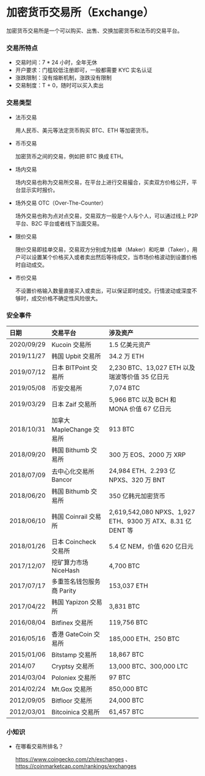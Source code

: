 # 加密货币交易所（Exchange）

加密货币交易所是一个可以购买、出售、交换加密货币和法币的交易平台。

### 交易所特点

- 交易时间：7 * 24 小时，全年无休
- 开户要求：门槛较低注册即可，一般都需要 KYC 实名认证
- 涨跌限制：没有熔断机制，涨跌没有限制
- 交易制度：T + 0，随时可以买入卖出

### 交易类型

- 法币交易

  用人民币、美元等法定货币购买 BTC、ETH 等加密货币。

- 币币交易

  加密货币之间的交易，例如把 BTC 换成 ETH。

- 场内交易

  场内交易也称为交易所交易，在平台上进行交易撮合，买卖双方价格公开，平台显示实时报价。

- 场外交易 OTC（Over-The-Counter）

  场外交易也称为点对点交易，交易双方一般是个人与个人，可以通过线上 P2P 平台、B2C 平台或者线下当面交易。

- 限价交易

  限价交易即挂单交易，交易双方分别成为挂单（Maker）和吃单（Taker），用户可以设置某个价格买入或者卖出然后等待成交，当市场价格波动到设置价格时自动成交。

- 市价交易

  不设置价格输入数量直接买入或卖出，可以保证即时成交。行情波动或深度不够时，成交价格不确定性风险很大。

### 安全事件

| 日期 | 交易平台 | 涉及资产 |
| :----- | :---- | :---- |
| 2020/09/29 | Kucoin 交易所 | 1.5 亿美元资产 |
| 2019/11/27 | 韩国 Upbit 交易所 | 34.2 万 ETH |
| 2019/07/12 | 日本 BITPoint 交易所 | 2,230 BTC、13,027 ETH 以及瑞波等价值 35 亿日元 |
| 2019/05/08 | 币安交易所 | 7,074 BTC |
| 2019/03/29 | 日本 Zaif 交易所 | 5,966 BTC 以及 BCH 和 MONA 价值 67 亿日元 |
| 2018/10/31 | 加拿大 MapleChange 交易所 | 913 BTC |
| 2018/09/20 | 韩国 Bithumb 交易所 | 300 万 EOS、2000 万 XRP |
| 2018/07/09 | 去中心化交易所 Bancor | 24,984 ETH、2.293 亿 NPXS、320 万 BNT |
| 2018/06/20 | 韩国 Bithumb 交易所 | 350 亿韩元加密货币 |
| 2018/06/10 | 韩国 Coinrail 交易所 | 2,619,542,080 NPXS、1,927 ETH、9300 万 ATX、8.31 亿 DENT 等 |
| 2018/01/26 | 日本 Coincheck 交易所 | 5.4 亿 NEM，价值 620 亿日元 |
| 2017/12/07 | 挖矿算力市场 NiceHash | 4,700 BTC |
| 2017/07/17 | 多重签名钱包服务商 Parity | 153,037 ETH |
| 2017/04/22 | 韩国 Yapizon 交易所 | 3,831 BTC |
| 2016/08/04 | Bitfinex 交易所 | 119,756 BTC |
| 2016/05/16 | 香港 GateCoin 交易所 | 185,000 ETH、250 BTC |
| 2015/01/06 | Bitstamp 交易所 | 18,867 BTC |
| 2014/07 | Cryptsy 交易所 | 13,000 BTC、300,000 LTC |
| 2014/03/04 | Poloniex 交易所 | 97 BTC |
| 2014/02/24 | Mt.Gox 交易所 | 850,000 BTC |
| 2012/09/05 | Bitfloor 交易所 | 24,000 BTC |
| 2012/03/01 | Bitcoinica 交易所 | 61,457 BTC |

### 小知识

- 在哪看交易所排名？

  https://www.coingecko.com/zh/exchanges 、 https://coinmarketcap.com/rankings/exchanges
